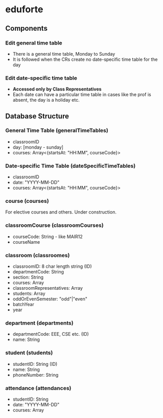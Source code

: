 # eduforte

## Components

### Edit general time table

- There is a general time table, Monday to Sunday
- It is followed when the CRs create no date-specific time table for the day

### Edit date-specific time table

- **Accessed only by Class Representatives**
- Each date can have a particular time table in cases like the prof is absent, the day is a holiday etc.

## Database Structure

### General Time Table (generalTimeTables)

- classroomID
- day: [monday - sunday]
- courses: Array<{startsAt: "HH:MM", courseCode}>

### Date-specific Time Table (dateSpecificTimeTables)

- classroomID
- date: "YYYY-MM-DD"
- courses: Array<{startsAt: "HH:MM", courseCode}>

### course (courses)

For elective courses and others. Under construction.

### classroomCourse (classroomCourses)

- courseCode: String - like MAIR12
- courseName

### classroom (classroomes)

- classroomID: 8 char length string (ID)
- departmentCode: String
- section: String
- courses: Array<courseCode>
- classroomRepresentatives: Array<studentID>
- students: Array<studentID>
- oddOrEvenSemester: "odd"|"even"
- batchYear
- year

### department (departments)

- departmentCode: EEE, CSE etc. (ID)
- name: String

### student (students)

- studentID: String (ID)
- name: String
- phoneNumber: String

### attendance (attendances)

- studentID: String
- date: "YYYY-MM-DD"
- courses: Array<courseCode>
